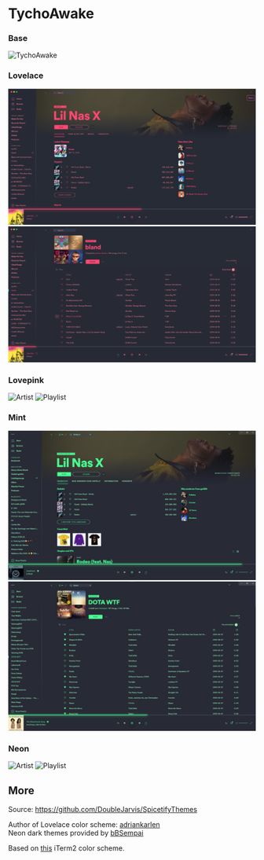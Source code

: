 # TychoAwake

### Base

![TychoAwake](https://github.com/DoubleJarvis/SpicetifyThemes/raw/master/images/SpicetifyTychoAwake.png)

### Lovelace

![Artist](./artist-screenshot.png)
![Playlist](./playlist-screenshot.png)

### Lovepink

![Artist](https://i.imgur.com/sJZuz9F.png)
![Playlist](https://i.imgur.com/d0a3vwG.png)

### Mint

![Artist](artist-screenshot-mint.png)
![Playlist](./playlist-screenshot-mint.png)

### Neon

![Artist](https://i.imgur.com/4JowX9F.png)
![Playlist](https://i.imgur.com/SlakWFF.png)

## More

Source: https://github.com/DoubleJarvis/SpicetifyThemes

Author of Lovelace color scheme: [adriankarlen](https://github.com/adriankarlen)<br>Neon dark themes provided by [bBSempai](https://github.com/bbsempai)

Based on [this](https://raw.githubusercontent.com/mbadolato/iTerm2-Color-Schemes/master/schemes/lovelace.itermcolors) iTerm2 color scheme.

